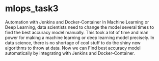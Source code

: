 # mlops_task3
 Automation with Jenkins and Docker-Container  In Machine Learning or Deep Learning, data scientists need to change the model several times to find the best accuracy model manually. This took a lot of time and man power for making a machine learning or deep learning model precisely. In data science, there is no shortage of cool stuff to do the shiny new algorithms to throw at data.  Now we can Find best accuracy model automatically by integrating with Jenkins and Docker-Container. 
